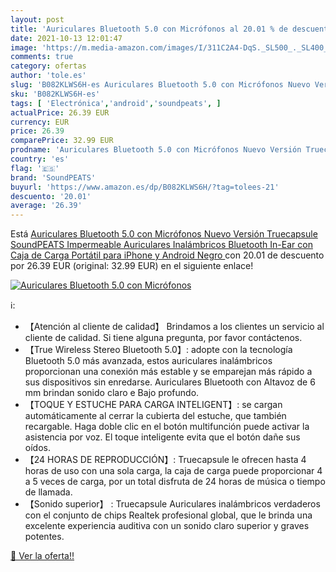 ```yaml
---
layout: post
title: 'Auriculares Bluetooth 5.0 con Micrófonos al 20.01 % de descuento'
date: 2021-10-13 12:01:47
image: 'https://m.media-amazon.com/images/I/311C2A4-DqS._SL500_._SL400_.jpg'
comments: true
category: ofertas
author: 'tole.es'
slug: 'B082KLWS6H-es Auriculares Bluetooth 5.0 con Micrófonos Nuevo Versión...'
sku: 'B082KLWS6H-es'
tags: [ 'Electrónica','android','soundpeats', ]
actualPrice: 26.39 EUR
currency: EUR
price: 26.39
comparePrice: 32.99 EUR
prodname: 'Auriculares Bluetooth 5.0 con Micrófonos Nuevo Versión Truecapsule  SoundPEATS Impermeable Auriculares Inalámbricos Bluetooth In-Ear con Caja de Carga Portátil para iPhone y Android  Negro '
country: 'es'
flag: '🇪🇸'
brand: 'SoundPEATS'
buyurl: 'https://www.amazon.es/dp/B082KLWS6H/?tag=tolees-21'
descuento: '20.01'
average: '26.39'
---
```


Está [Auriculares Bluetooth 5.0 con Micrófonos Nuevo Versión Truecapsule  SoundPEATS Impermeable Auriculares Inalámbricos Bluetooth In-Ear con Caja de Carga Portátil para iPhone y Android  Negro ](https://www.amazon.es/dp/B082KLWS6H/?tag=tolees-21) con 20.01 de descuento por 26.39 EUR (original: 32.99 EUR) en el siguiente enlace!

[![Auriculares Bluetooth 5.0 con Micrófonos](https://m.media-amazon.com/images/I/311C2A4-DqS._SL500_._SL400_.jpg)](https://www.amazon.es/dp/B082KLWS6H/?tag=tolees-21)

ℹ️:

- 【Atención al cliente de calidad】 Brindamos a los clientes un servicio al cliente de calidad. Si tiene alguna pregunta, por favor contáctenos.
- 【True Wireless Stereo Bluetooth 5.0】: adopte con la tecnología Bluetooth 5.0 más avanzada, estos auriculares inalámbricos proporcionan una conexión más estable y se emparejan más rápido a sus dispositivos sin enredarse. Auriculares Bluetooth con Altavoz de 6 mm brindan sonido claro e Bajo profundo.
- 【TOQUE Y ESTUCHE PARA CARGA INTELIGENT】: se cargan automáticamente al cerrar la cubierta del estuche, que también recargable. Haga doble clic en el botón multifunción puede activar la asistencia por voz. El toque inteligente evita que el botón dañe sus oídos.
- 【24 HORAS DE REPRODUCCIÓN】: Truecapsule le ofrecen hasta 4 horas de uso con una sola carga, la caja de carga puede proporcionar 4 a 5 veces de carga, por un total disfruta de 24 horas de música o tiempo de llamada.
- 【Sonido superior】 : Truecapsule Auriculares inalámbricos verdaderos con el conjunto de chips Realtek profesional global, que le brinda una excelente experiencia auditiva con un sonido claro superior y graves potentes.

[🛒 Ver la oferta!!](https://www.amazon.es/dp/B082KLWS6H/?tag=tolees-21)
